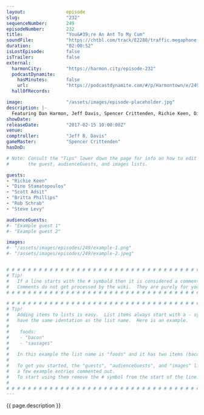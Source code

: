 ```yaml
---
layout:               episode
slug:                 "232"
sequenceNumber:       249
episodeNumber:        232
title:                "You&#39;re An Ant To My Cum"
soundFile:            "https://chtbl.com/track/E2288/traffic.megaphone.fm/STA5112786742.mp3?updated=1596825121"
duration:             "02:00:52"
isLostEpisode:        false
isTrailer:            false
external:
  harmonCity:         "https://harmon.city/episode-232"
  podcastDynamite:
    hasMinutes:       false
    url:              "https://podcastdynamite.com/#/p/Harmontown/e/249/232"
  hallOfRecords:      

image:                "/assets/images/episode-placeholder.jpg"
description: |-
  Featuring Dan Harmon, Jeff Davis, Spencer Crittenden, Richie Keen, Dino Stamatopoulos, Scott Adsit, Britta Phillips, Rob Schrab and Steve Levy.
showDate:             
releaseDate:          "2017-02-15 10:00:00Z"
venue:                
comptroller:          "Jeff B. Davis"
gameMaster:           "Spencer Crittenden"
hasDnD:               

# Note: Consult the "Tips" lower down the page for info on how to edit
#       the guest, audienceGuests, and images lists.

guests:
- "Richie Keen"
- "Dino Stamatopoulos"
- "Scott Adsit"
- "Britta Phillips"
- "Rob Schrab"
- "Steve Levy"

audienceGuests:
#- "Example guest 1"
#- "Example guest 2"

images:
#- "/assets/images/episodes/249/example-1.png"
#- "/assets/images/episodes/249/example-2.jpeg"


# # # # # # # # # # # # # # # # # # # # # # # # # # # # # # # # # # # # # # # # # # # # #
# Tip!
#   If a line starts with the # symbold then it is considered a comment.
#   Comments do not get processed by the wiki.  They are purely for your information.
# # # # # # # # # # # # # # # # # # # # # # # # # # # # # # # # # # # # # # # # # # # # #

# # # # # # # # # # # # # # # # # # # # # # # # # # # # # # # # # # # # # # # # # # # # #
# Tip!
#   Adding items to lists is easy.  List items always start with a - symbol and have
#   have the same identation as the list name.  Here is an example.
#
#    foods:
#    - "bacon"
#    - "sausages"
#
#   In this example the list name is "foods" and it has two items (bacon, and sausages).
#
#   To get you started, the "guests", "audienceGuests", and "images" lists below have
#   a few example entries commented out.
#   To start using them remove the # symbol from the start of the line.
#
# # # # # # # # # # # # # # # # # # # # # # # # # # # # # # # # # # # # # # # # # # # # #
---
```


<!-- The episode description will be rendered here -->
{{ page.description }}

<!-- Add your content BELOW here -->
<!-- vvvvvvvvvvvvvvvvvvvvvvvvvvv -->




<!-- ^^^^^^^^^^^^^^^^^^^^^^^^^^^ -->
<!-- Add your content ABOVE here -->

<!-- The episode gallery will be rendered here -->